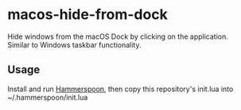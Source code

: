 # macos-hide-from-dock
Hide windows from the macOS Dock by clicking on the application.\
Similar to Windows taskbar functionality.

## Usage
Install and run [Hammerspoon](https://www.hammerspoon.org/), then copy this repository's init.lua into ~/.hammerspoon/init.lua
